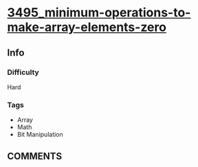 # [3495_minimum-operations-to-make-array-elements-zero](https://leetcode.com/problems/minimum-operations-to-make-array-elements-zero)

## Info

### Difficulty

Hard

### Tags

- Array
- Math
- Bit Manipulation

## __COMMENTS__

> 
